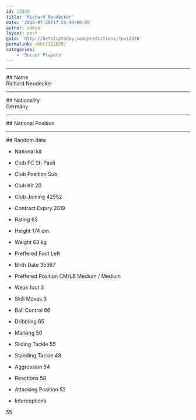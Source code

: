 ```yaml
---
id: 12030
title: 'Richard Neudecker'
date: '2010-07-26T17:56:40+00:00'
author: admin
layout: post
guid: 'http://betsliptoday.com/predictions/?p=12030'
permalink: /mbt1112029/
categories:
    - 'Soccer Players'
---
```


- - - - - -

\## Name  
 Richard Neudecker

- - - - - -

\## Nationality  
 Germany

- - - - - -

\## National Position

- - - - - -

\## Random data

- National kit
- Club
 FC St. Pauli

- Club Position
 Sub

- Club Kit
 20

- Club Joining
 42552

- Contract Expiry
 2019

- Rating
 63

- Height
 174 cm

- Weight
 63 kg

- Preffered Foot
 Left

- Birth Date
 35367

- Preffered Position
 CM/LB Medium / Medium

- Weak foot
 3

- Skill Moves
 3

- Ball Control
 66

- Dribbling
 65

- Marking
 50

- Sliding Tackle
 55

- Standing Tackle
 48

- Aggression
 54

- Reactions
 58

- Attacking Position
 52

- Interceptions

 55